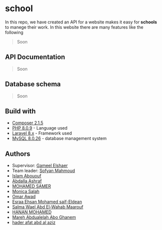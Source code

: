 school
=======
In this repo, we have created an API for a website makes it easy for **schools** to manege their work.
In this website there are many features like the following

>Soon


## API Documentation

> Soon

## Database schema

> Soon

## Build with 
* [Composer 2.1.5](https://www.digitalocean.com/community/tutorials/how-to-install-and-use-composer-on-ubuntu-20-04)
* [PHP 8.0.9](https://www.php.net/releases/8.0/en.php) - Language used
* [Laravel 8.x](https://laravel.com/) - Framework used
* [MySQL 8.0.26](https://dev.mysql.com/doc/refman/8.0/en/what-is-mysql.html) - database management system

## Authors
* Supervisor: [Gameel Elshaer](https://github.com/GameelAlshaer)
* Team leader: [Sofyan Mahmoud](https://github.com/sofyanmahmoud0000)
* [Islam Abououf](https://github.com/eng-islamAbououf)
* [Abdalla Ashraf](https://github.com/Abdalla5355)
* [MOHAMED SAMER](https://github.com/xMJNONx)
* [Monica Salah](https://github.com/empty)
* [Omar Awad](https://github.com/omarawd7)
* [Esraa Ehsan Mohamed saif-Eldean](https://github.com/empty)
* [Salma Wael Abd El-Wahab Maarouf](https://github.com/SalmaW)
* [HANAN MOHAMED](https://github.com/Hahumidan)
* [Mareh Abdualelah Abo Ghanem](https://github.com/marah-ghanem)
* [hader afat abd al aziz](https://github.com/hader-afat)
